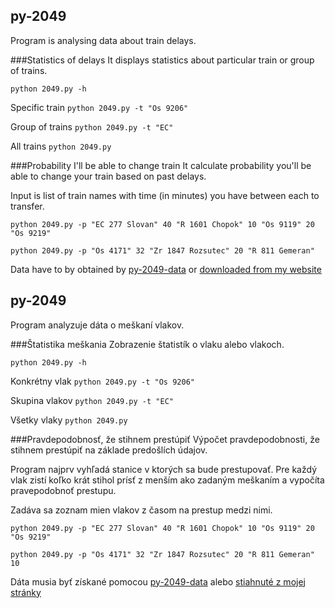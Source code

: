 ## py-2049
Program is analysing data about train delays.

###Statistics of delays
It displays statistics about particular train or group of trains.

```python 2049.py -h```

Specific train
```python 2049.py -t "Os 9206"```

Group of trains
```python 2049.py -t "EC"```

All trains
```python 2049.py```

###Probability I'll be able to change train
It calculate probability you'll be able to change your train based on past delays.

Input is list of train names with time (in minutes) you have between each to transfer.

```python 2049.py -p "EC 277 Slovan" 40 "R 1601 Chopok" 10 "Os 9119" 20 "Os 9219"```

```python 2049.py -p "Os 4171" 32 "Zr 1847 Rozsutec" 20 "R 811 Gemeran"```

Data have to by obtained by [py-2049-data](https://github.com/Linzee/py-2049-data) or [downloaded from my website](http://ienze.me/media/delays.json)

## py-2049
Program analyzuje dáta o meškaní vlakov.

###Štatistika meškania
Zobrazenie štatistík o vlaku alebo vlakoch.

```python 2049.py -h```

Konkrétny vlak
```python 2049.py -t "Os 9206"```

Skupina vlakov
```python 2049.py -t "EC"```

Všetky vlaky
```python 2049.py```

###Pravdepodobnosť, že stihnem prestúpiť
Výpočet pravdepodobnosti, že stihnem prestúpiť na základe predošlích údajov.

Program najprv vyhľadá stanice v ktorých sa bude prestupovať. Pre každý vlak zistí koľko krát stihol prísť z menším ako zadaným meškaním a vypočíta pravepodobnoť prestupu.

Zadáva sa zoznam mien vlakov z časom na prestup medzi nimi.

```python 2049.py -p "EC 277 Slovan" 40 "R 1601 Chopok" 10 "Os 9119" 20 "Os 9219"```

```python 2049.py -p "Os 4171" 32 "Zr 1847 Rozsutec" 20 "R 811 Gemeran" 10```

Dáta musia byť získané pomocou [py-2049-data](https://github.com/Linzee/py-2049-data) alebo [stiahnuté z mojej stránky](http://ienze.me/media/delays.json)